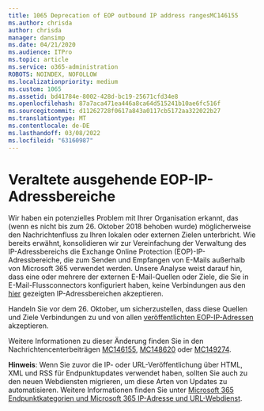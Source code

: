 ```yaml
---
title: 1065 Deprecation of EOP outbound IP address rangesMC146155
ms.author: chrisda
author: chrisda
manager: dansimp
ms.date: 04/21/2020
ms.audience: ITPro
ms.topic: article
ms.service: o365-administration
ROBOTS: NOINDEX, NOFOLLOW
ms.localizationpriority: medium
ms.custom: 1065
ms.assetid: bd41784e-8002-428d-bc19-25671cfd34e8
ms.openlocfilehash: 87a7aca471ea446a8ca64d515241b10ae6fc516f
ms.sourcegitcommit: d11262728f0617a843a0117cb5172aa322022b27
ms.translationtype: MT
ms.contentlocale: de-DE
ms.lasthandoff: 03/08/2022
ms.locfileid: "63160987"
---
```

# <a name="deprecation-of-eop-outbound-ip-address-ranges"></a>Veraltete ausgehende EOP-IP-Adressbereiche

Wir haben ein potenzielles Problem mit Ihrer Organisation erkannt, das (wenn es nicht bis zum 26. Oktober 2018 behoben wurde) möglicherweise den Nachrichtenfluss zu Ihren lokalen oder externen Zielen unterbricht. Wie bereits erwähnt, konsolidieren wir zur Vereinfachung der Verwaltung des IP-Adressbereichs die Exchange Online Protection (EOP)-IP-Adressbereiche, die zum Senden und Empfangen von E-Mails außerhalb von Microsoft 365 verwendet werden. Unsere Analyse weist darauf hin, dass eine oder mehrere der externen E-Mail-Quellen oder Ziele, die Sie in E-Mail-Flussconnectors konfiguriert haben, keine Verbindungen aus den [hier](https://docs.microsoft.com/office365/SecurityCompliance/eop/exchange-online-protection-ip-addresses) gezeigten IP-Adressbereichen akzeptieren.

Handeln Sie vor dem 26. Oktober, um sicherzustellen, dass diese Quellen und Ziele Verbindungen zu und von allen [veröffentlichten EOP-IP-Adressen](https://docs.microsoft.com/office365/SecurityCompliance/eop/exchange-online-protection-ip-addresses) akzeptieren.

Weitere Informationen zu dieser Änderung finden Sie in den Nachrichtencenterbeiträgen [MC146155](https://portal.office.com/AdminPortal/home?switchtomodern=true#/MessageCenter?id=MC146155), [MC148620](https://portal.office.com/AdminPortal/home?switchtomodern=true#/MessageCenter?id=MC148620) oder [MC149274](https://portal.office.com/AdminPortal/home?switchtomodern=true#/MessageCenter?id=MC149274).

**Hinweis**: Wenn Sie zuvor die IP- oder URL-Veröffentlichung über HTML, XML und RSS für Endpunktupdates verwendet haben, sollten Sie auch zu den neuen Webdiensten migrieren, um diese Arten von Updates zu automatisieren. Weitere Informationen finden Sie unter [Microsoft 365 Endpunktkategorien und Microsoft 365 IP-Adresse und URL-Webdienst](https://techcommunity.microsoft.com/t5/Office-365-Blog/Announcing-Office-365-endpoint-categories-and-Office-365-IP/ba-p/177638).
